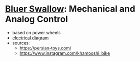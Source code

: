 # [Bluer Swallow](./bluer-swallow.md): Mechanical and Analog Control

- based on power wheels
- [electrical diagram](../../diagrams/bluer-swallow/analog.svg)
- sources:
    - https://persian-toys.com/
    - https://www.instagram.com/khamooshi_bike